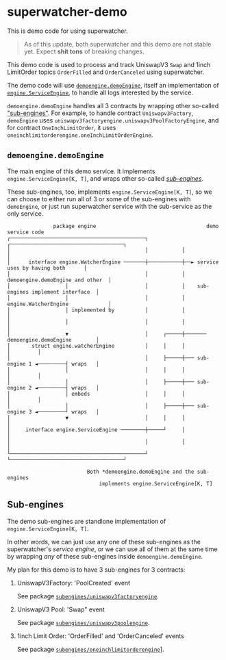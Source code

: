 # superwatcher-demo

This is demo code for using superwatcher.

> As of this update, both superwatcher and this demo are not stable yet.
> Expect **shit tons** of breaking changes.

This demo code is used to process and track UniswapV3 `Swap`
and 1inch LimitOrder topics `OrderFilled` and `OrderCanceled` using superwatcher.

The demo code will use [`demoengine.demoEngine`](./domain/usecase/demoengine/engine.go),
itself an implementation of [`engine.ServiceEngine`](/domain/usecase/engine/external_service_engine.go),
to handle all logs interested by the service.

`demoengine.demoEngine` handles all 3 contracts by wrapping other so-called ["sub-engines"](./domain/usecase/subenines).
For example, to handle contract `Uniswapv3Factory`, `demoEngine` uses `uniswapv3factoryengine.uniswapv3PoolFactoryEngine`,
and for contract `OneInchLimitOrder`, it uses `oneinchlimitorderengine.oneInchLimitOrderEngine`.

## `demoengine.demoEngine`

The main engine of this demo service. It implements `engine.ServiceEngine[K, T]`,
and wraps other so-called [_sub-engines_](./domain/usecase/subengines/).

These sub-engines, too, implements `engine.ServiceEngine[K, T]`, so we can choose
to either run all of 3 or some of the sub-engines with `demoEngine`,
or just run superwatcher service with the sub-service as the only service.

```text
               package engine                                    demo service code
┌────────────────────────────────────────────┐           ┌─────────────────────────────────────┐
│                                            │           │                                     │
│      interface engine.WatcherEngine ───────┼───────────┼──► service uses by having both      │
│                                            │           │    demoengine.demoEngine and other  │
│                  │                         │           │    sub-engines implement interface  │
│                  │                         │           │    engine.WatcherEngine             │
│                  │ implemented by          │           │                                     │
│                  │                         │           │                                     │
│                  ▼                         │     ┌─────┼─────── demoengine.demoEngine        │
│       struct engine.watcherEngine          │     │     │                           │         │
│                                            │     ├─────┼─── sub-engine 1 ◄─────────┤ wraps   │
│                  │                         │     │     │                           │         │
│                  │                         │     ├─────┼─── sub-engine 2 ◄─────────┤ wraps   │
│                  │ embeds                  │     │     │                           │         │
│                  │                         │     ├─────┼─── sub-engine 3 ◄─────────┘ wraps   │
│                  ▼                         │     │     │                                     │
│     interface engine.ServiceEngine ────────┼─────┘     │                                     │
│                                            │           │                                     │
└────────────────────────────────────────────┘           └─────────────────────────────────────┘

                          Both *demoengine.demoEngine and the sub-engines
                              implements engine.ServiceEngine[K, T]
```

## Sub-engines

The demo sub-engines are standlone implementation of `engine.ServiceEngine[K, T]`.

In other words, we can just use any one of these sub-engines as the
superwatcher's _service engine_, or we can use all of them at the same time by
wrapping _any_ of these sub-engines inside `demoengine.demoEngine`.

My plan for this demo is to have 3 sub-engines for 3 contracts:

1. UniswapV3Factory: 'PoolCreated' event

   See package [`subengines/uniswapv3factoryengine`](./domain/usecase/subengines/uniswapv3factoryengine/).

2. UniswapV3 Pool: 'Swap" event

   See package [`subengines/uniswapv3poolengine`](./domain/usecase/subengines/uniswapv3poolengine/).

3. 1inch Limit Order: 'OrderFilled' and 'OrderCanceled' events

   See package [`subengines/oneinchlimitorderengine`](./domain/usecase/subengines/oneinchlimitorderengine/)].
